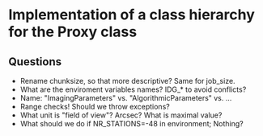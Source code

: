 # Implementation of a class hierarchy for the Proxy class

## Questions

* Rename chunksize, so that more descriptive? Same for job_size.
* What are the enviroment variables names? IDG_* to avoid conflicts?
* Name: "ImagingParameters" vs. "AlgorithmicParameters" vs. ...
* Range checks! Should we throw exceptions?
* What unit is "field of view"? Arcsec? What is maximal value?
* What should we do if NR_STATIONS=-48 in environment; Nothing?
